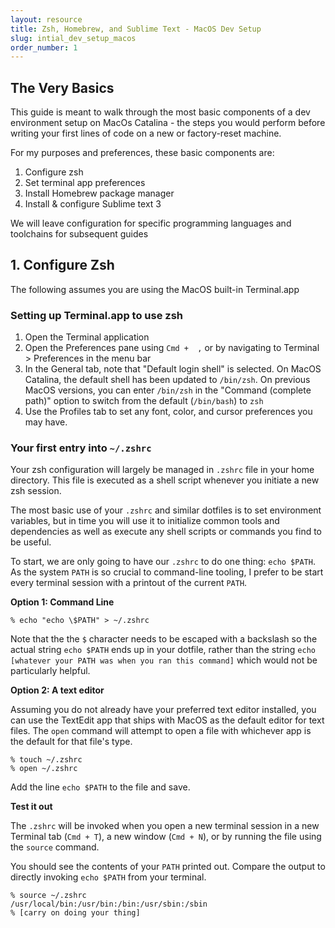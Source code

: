 ```yaml
---
layout: resource
title: Zsh, Homebrew, and Sublime Text - MacOS Dev Setup
slug: intial_dev_setup_macos
order_number: 1
---
```

## The Very Basics
This guide is meant to walk through the most basic components of a dev environment setup on MacOs Catalina - the steps you would perform before writing your first lines of code on a new or factory-reset machine.

For my purposes and preferences, these basic components are:

1. Configure zsh 
2. Set terminal app preferences
3. Install Homebrew package manager
4. Install & configure Sublime text 3

We will leave configuration for specific programming languages and toolchains for subsequent guides

## 1. Configure Zsh

The following assumes you are using the MacOS built-in Terminal.app

### Setting up Terminal.app to use zsh
1. Open the Terminal application
2. Open the Preferences pane using `Cmd +  ,` or by navigating to Terminal > Preferences in the menu bar
3. In the General tab, note that "Default login shell" is selected. On MacOS Catalina, the default shell has been updated to `/bin/zsh`. On previous MacOS versions, you can enter `/bin/zsh` in the "Command (complete path)" option to switch from the default (`/bin/bash`) to `zsh`
4. Use the Profiles tab to set any font, color, and cursor preferences you may have.


### Your first entry into `~/.zshrc`

Your zsh configuration will largely be managed in `.zshrc` file in your home directory. This file is executed as a shell script whenever you initiate a new zsh session.

The most basic use of your `.zshrc` and similar dotfiles is to set environment variables, but in time you will use it to initialize common tools and dependencies as well as execute any shell scripts or commands you find to be useful. 

To start, we are only going to have our `.zshrc` to do one thing: `echo $PATH`. As the system `PATH` is so crucial to command-line tooling, I prefer to be start every terminal session with a printout of the current `PATH`.

**Option 1: Command Line**
```
% echo "echo \$PATH" > ~/.zshrc
```

Note that the the `$` character needs to be escaped with a backslash so the actual string `echo $PATH` ends up in your dotfile, rather than the string `echo [whatever your PATH was when you ran this command]` which would not be particularly helpful.

**Option 2: A text editor**

Assuming you do not already have your preferred text editor installed, you can use the TextEdit app that ships with MacOS as the default editor for text files. The `open` command will attempt to open a file with whichever app is the default for that file's type.
```
% touch ~/.zshrc
% open ~/.zshrc
```

Add the line `echo $PATH` to the file and save.

**Test it out**

The `.zshrc` will be invoked when you open a new terminal session in a new Terminal tab (`Cmd + T`), a new window (`Cmd + N`), or by running the file using the `source` command.

You should see the contents of your `PATH` printed out. Compare the output to directly invoking `echo $PATH` from your terminal.
```
% source ~/.zshrc
/usr/local/bin:/usr/bin:/bin:/usr/sbin:/sbin
% [carry on doing your thing]
```
